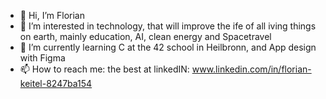 - 👋 Hi, I’m Florian
- 👀 I’m interested in technology, that will improve the ife of all iving things on earth,
  mainly education, AI, clean energy and Spacetravel
- 🌱 I’m currently learning C at the 42 school in Heilbronn, and App design with Figma
- 📫 How to reach me: the best at linkedIN: www.linkedin.com/in/florian-keitel-8247ba154

<!---
floktl/floktl is a ✨ special ✨ repository because its `README.md` (this file) appears on your GitHub profile.
You can click the Preview link to take a look at your changes.
--->
